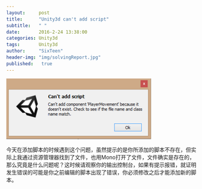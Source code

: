 ```yaml
---
layout:     post
title:      "Unity3d can't add script"
subtitle:   " "
date:       2016-2-24 13:38:00
categories: Unity3d
tags:       Unity3d
author:     "SixTeen"
header-img: "img/solvingReport.jpg"
published:   true
---
```


![problem](/img/unity3d/cantaddscript.png)

今天在添加脚本的时候遇到这个问题，虽然提示的是你所添加的脚本不存在，但实际上我通过资源管理器找到了文件，也用Mono打开了文件，文件确实是存在的，那么究竟是什么问题呢？这时候请观察你的输出控制台，如果有提示报错，就证明发生错误的可能是你之前编辑的脚本出现了错误，你必须修改之后才能添加新的脚本。
